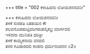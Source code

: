 +++
title = "002 ಕಳುಹಿದನು ಲೋಮಶನನವನೀ"

+++
ಕಳುಹಿದನು ಲೋಮಶನನವನೀ  
ತಳಕೆ ಸುರಪತಿ ಸಿತಹಯನ ಕೌ  
ಶಲವನೊಡಹುಟ್ಟಿದರಿಗರುಹಲ್ಕಿಕಭ್ರ ಮಾರ್ಗದಲಿ   
ಇಳಿದನಾ ಮುನಿಪತಿ ಧರಿತ್ರೀ  
ತಳಕೆ ಕಾಮ್ಯಕನಾಮ ವನದಲಿ  
ತಳಿರ ಗೂಡಾರದಲಿ ಕಂಡನು ಧರ್ಮನಂದನನ      ॥2॥